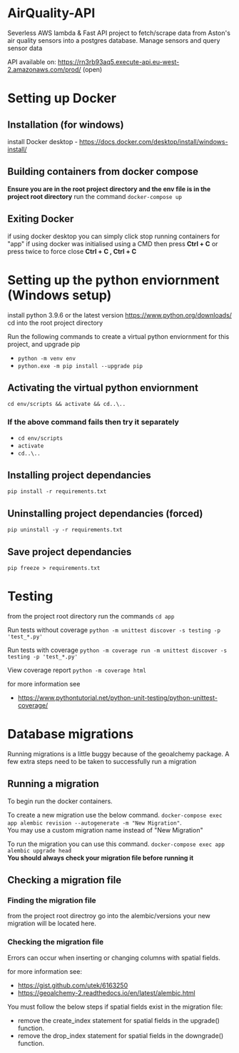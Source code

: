 # AirQuality-API
Severless AWS lambda & Fast API project to fetch/scrape data from Aston's air quality sensors into a postgres database.
Manage sensors and query sensor data

API available on: https://rn3rb93aq5.execute-api.eu-west-2.amazonaws.com/prod/ (open)  

# Setting up Docker

## Installation (for windows)
install Docker desktop - https://docs.docker.com/desktop/install/windows-install/

## Building containers from docker compose 
**Ensure you are in the root project directory and the env file is in the project root directory**
run the command ```docker-compose up```

## Exiting Docker
if using docker desktop you can simply click stop running containers for "app"
if using docker was initialised using a CMD then press **Ctrl + C** or press twice to force close  **Ctrl + C , Ctrl + C**

# Setting up the python enviornment (Windows setup)
install python 3.9.6 or the latest version https://www.python.org/downloads/
cd into the root project directory

Run the following commands to create a virtual python enviornment for this project, and upgrade pip
- ```python -m venv env```
- ```python.exe -m pip install --upgrade pip```

## Activating the virtual python enviornment
```cd env/scripts && activate && cd..\..```

### If the above command fails then try it separately 
- ```cd env/scripts```
- ```activate```
- ```cd..\..```

## Installing project dependancies
```pip install -r requirements.txt```

## Uninstalling project dependancies (forced)
```pip uninstall -y -r requirements.txt```

## Save project dependancies
```pip freeze > requirements.txt```

# Testing
from the project root directory run the commands ```cd app```

Run tests without coverage ```python -m unittest discover -s testing -p 'test_*.py'```

Run tests with coverage ```python -m coverage run -m unittest discover -s testing -p 'test_*.py'```

View coverage report ```python -m coverage html```  

for more information see
- https://www.pythontutorial.net/python-unit-testing/python-unittest-coverage/


# Database migrations
Running migrations is a little buggy because of the geoalchemy package. A few extra steps need to be taken to successfully run a migration

## Running a migration
To begin run the docker containers.

To create a new migration use the below command. ```docker-compose exec app alembic revision --autogenerate -m "New Migration"```.
<br>You may use a custom migration name instead of "New Migration"


To run the migration you can use this command. ```docker-compose exec app alembic upgrade head``` 
<br> **You should always check your migration file before running it** 


## Checking a migration file

### Finding the migration file
from the project root directroy go into the alembic/versions
your new migration will be located here. 

### Checking the migration file
Errors can occur when inserting or changing columns with spatial fields. 

for more information see: 
- https://gist.github.com/utek/6163250
- https://geoalchemy-2.readthedocs.io/en/latest/alembic.html

You must follow the below steps if spatial fields exist in the migration file: 

- remove the create_index statement for spatial fields in the upgrade() function.
- remove the drop_index statement for spatial fields  in the downgrade() function.

